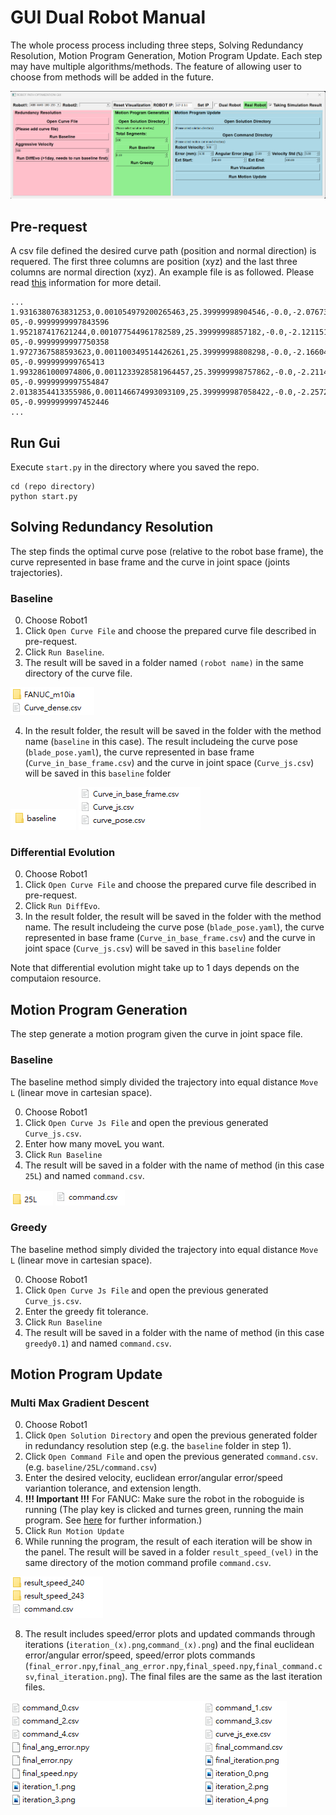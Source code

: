 # GUI Dual Robot Manual

The whole process process including three steps, Solving Redundancy Resolution, Motion Program Generation, Motion Program Update. Each step may have multiple algorithms/methods. The feature of allowing user to choose from methods will be added in the future.

![](figures/gui.png)

<!-- See [here](https://youtu.be/qCv11wtNU88) for video instruction. -->

## Pre-request

A csv file defined the desired curve path (position and normal direction) is requered. The first three columns are position (xyz) and the last three columns are normal direction (xyz). An example file is as followed. Please read [this]() information for more detail.

```
...
1.9316380763831253,0.001054979200265463,25.39999998904546,-0.0,-2.076730708736155e-05,-0.9999999997843596
1.952187417621244,0.001077544961782589,25.39999998857182,-0.0,-2.121151499094843e-05,-0.9999999997750358
1.9727367588593623,0.001100349514426261,25.39999998808298,-0.0,-2.1660423507246714e-05,-0.999999999765413
1.9932861000974806,0.0011233928581964457,25.39999998757862,-0.0,-2.21140326362551e-05,-0.9999999997554847
2.0138354413355986,0.001146674993093109,25.399999987058422,-0.0,-2.2572342377972192e-05,-0.9999999997452446
...
```

## Run Gui

Execute `start.py` in the directory where you saved the repo.

```
cd (repo directory)
python start.py
```

## Solving Redundancy Resolution

The step finds the optimal curve pose (relative to the robot base frame), the curve represented in base frame and the curve in joint space (joints trajectories).

### Baseline

0. Choose Robot1
1. Click `Open Curve File` and choose the prepared curve file described in pre-request.
2. Click `Run Baseline`.
3. The result will be saved in a folder named `(robot name)` in the same directory of the curve file. 

![](figures/redres_folder.png)

4. In the result folder, the result will be saved in the folder with the method name (`baseline` in this case). The result includeing the curve pose (`blade_pose.yaml`), the curve represented in base frame (`Curve_in_base_frame.csv`) and the curve in joint space (`Curve_js.csv`) will be saved in this `baseline` folder

![](figures/redres_result.png)
![](figures/redres_result_2.png)

### Differential Evolution

0. Choose Robot1
1. Click `Open Curve File` and choose the prepared curve file described in pre-request.
2. Click `Run DiffEvo`.
3. In the result folder, the result will be saved in the folder with the method name. The result includeing the curve pose (`blade_pose.yaml`), the curve represented in base frame (`Curve_in_base_frame.csv`) and the curve in joint space (`Curve_js.csv`) will be saved in this `baseline` folder 

Note that differential evolution might take up to 1 days depends on the computaion resource.

## Motion Program Generation

The step generate a motion program given the curve in joint space file.

### Baseline

The baseline method simply divided the trajectory into equal distance `Move L` (linear move in  cartesian space).

0. Choose Robot1
1. Click `Open Curve Js File` and open the previous generated `Curve_js.csv`.
2. Enter how many moveL you want.
3. Click `Run Baseline`
4. The result will be saved in a folder with the name of method (in this case `25L`) and named `command.csv`.

![](figures/moproggen_baseline_result.png)
![](figures/moproggen_baseline_result_2.png)

### Greedy

The baseline method simply divided the trajectory into equal distance `Move L` (linear move in  cartesian space).

0. Choose Robot1
1. Click `Open Curve Js File` and open the previous generated `Curve_js.csv`.
2. Enter the greedy fit tolerance.
3. Click `Run Baseline`
4. The result will be saved in a folder with the name of method (in this case `greedy0.1`) and named `command.csv`.

## Motion Program Update

### Multi Max Gradient Descent

0. Choose Robot1
1. Click `Open Solution Directory` and open the previous generated folder in redundancy resolution step (e.g. the `baseline` folder in step 1).
2. Click `Open Command File` and open the previous generated `command.csv`. (e.g. `baseline/25L/command.csv`)
3. Enter the desired velocity, euclidean error/angular error/speed variantion tolerance, and extension length.
4. **!!! Important !!!** For FANUC: Make sure the robot in the roboguide is running (The play key is clicked and turnes green, running the main program. See [here](https://github.com/eric565648/fanuc_motion_program_exec) for further information.)
5. Click `Run Motion Update`
7. While running the program, the result of each iteration will be show in the panel. The result will be saved in a folder `result_speed_(vel)` in the same directory of the motion command profile `command.csv`.

![](figures/max_grad_folder.png)

8. The result includes speed/error plots and updated commands through iterations (`iteration_(x).png`,`command_(x).png`) and the final euclidean error/angular error/speed, speed/error plots commands (`final_error.npy`,`final_ang_error.npy`,`final_speed.npy`,`final_command.csv`,`final_iteration.png`). The final files are the same as the last iteration files.

![](figures/max_grad_result.png)

